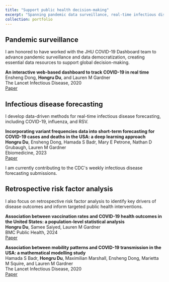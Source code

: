 ```yaml
---
title: "Support public health decision-making"
excerpt: "Spanning pandemic data surveillance, real-time infectious disease forecasting, and retrospective risk factor analysis. <br/><img src='/images/dashboard.png'>"
collection: portfolio
---
```


## Pandemic surveillance

I am honored to have worked with the JHU COVID-19 Dashboard team to advance pandemic surveillance and data democratization, creating essential data resources to support global decision-making. 

**An interactive web-based dashboard to track COVID-19 in real time**\
Ensheng Dong, **Hongru Du**, and Lauren M Gardner\
The Lancet Infectious Disease, 2020\
[Paper](https://www.thelancet.com/journals/laninf/article/PIIS1473-3099(20)30120-1/fulltext)

## Infectious disease forecasting
I develop data-driven methods for real-time infectious disease forecasting, including COVID-19, influenza, and RSV.

**Incorporating variant frequencies data into short-term forecasting for COVID-19 cases and deaths in the USA: a deep learning approach**\
**Hongru Du**, Ensheng Dong, Hamada S Badr, Mary E Petrone, Nathan D Grubaugh, Lauren M Gardner\
Ebiomedicine, 2023\
[Paper](https://www.thelancet.com/journals/ebiom/article/PIIS2352-3964(23)00047-6/fulltext)

I am currently contributing to the CDC's weekly infectious disease forecasting submissions.

## Retrospective risk factor analysis
I also focus on retrospective risk factor analysis to identify key drivers of disease outcomes and inform targeted public health interventions.

**Association between vaccination rates and COVID-19 health outcomes in the United States: a population-level statistical analysis**\
**Hongru Du**, Samee Saiyed, Lauren M Gardner\
BMC Public Health, 2024\
[Paper](https://www.thelancet.com/journals/ebiom/article/PIIS2352-3964(23)00047-6/fulltext)

**Association between mobility patterns and COVID-19 transmission in the USA: a mathematical modelling study**\
Hamada S Badr, **Hongru Du**, Maximilian Marshall, Ensheng Dong, Marietta M Squire, and Lauren M Gardner\
The Lancet Infectious Disease, 2020\
[Paper](https://www.thelancet.com/journals/laninf/article/PIIS1473-3099(20)30553-3/fulltext)